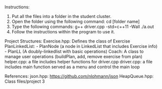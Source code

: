 Instructions:
1. Put all the files into a folder in the student cluster.
2. Open the folder using the following command:
cd [folder name]
3. Type the following commands:
g++ driver.cpp -std=c++11 -Wall
./a.out
4. Follow the instructions within the program to use it.


Project Structures:
Exercise.hpp: Defines the class of Exercise
PlanLinkedList: - PlanNode (a node in LinkedList that includes Exercise info)
                - PlanLL (A doubly-linkedlist with basic operations)
Coach: A class to manage user operations (buildPlan, add, remove exercise from plan)
helper.cpp: a file includes helper functions for driver.cpp
driver.cpp: a file includes main function served as a menu and control the main loop

References:
json.hpp: https://github.com/nlohmann/json
HeapQueue.hpp: Class files/project 3

